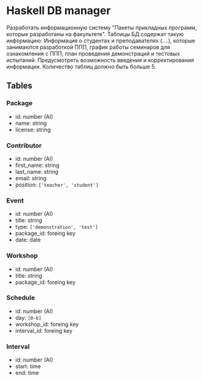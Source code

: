 # Haskell DB manager

Разработать информационную систему "Пакеты прикладных программ, которые разработаны на факультете". Таблицы БД содержат такую информацию: Информация о студентах и преподавателях (....), которые занимаются разработкой ППП, график работы семинаров для ознакомления с ППП, план проведения демонстраций и тестовых испытаний. Предусмотреть возможность введения и корректирования информации. Количество таблиц должно быть больше 5.

## Tables

### Package

- id: number (AI)
- name: string
- license: string

### Contributor

- id: number (AI)
- first_name: string
- last_name: string
- email: string
- position: `['teacher', 'student']`

### Event

- id: number (AI)
- title: string
- type: `['demonstration', 'test']`
- package_id: foreing key
- date: date

### Workshop

- id: number (AI)
- title: string
- package_id: foreing key

### Schedule

- id: number (AI)
- day: `[0-6]`
- workshop_id: foreing key
- interval_id: foreing key

### Interval

- id: number (AI)
- start: time
- end: time
